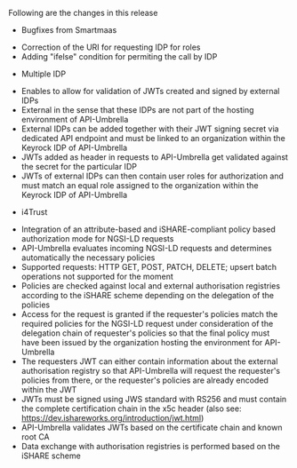 Following are the changes in this release
* Bugfixes from Smartmaas
- Correction of the URI for requesting IDP for roles
- Adding "ifelse" condition for permiting the call by IDP

* Multiple IDP
- Enables to allow for validation of JWTs created and signed by external IDPs
- External in the sense that these IDPs are not part of the hosting environment of API-Umbrella
- External IDPs can be added together with their JWT signing secret via dedicated API endpoint and must be linked to an organization within the Keyrock IDP of API-Umbrella
- JWTs added as header in requests to API-Umbrella get validated against the secret for the particular IDP
- JWTs of external IDPs can then contain user roles for authorization and must match an equal role assigned to the organization within the Keyrock IDP of API-Umbrella

* i4Trust
- Integration of an attribute-based and iSHARE-compliant policy based authorization mode for NGSI-LD requests
- API-Umbrella evaluates incoming NGSI-LD requests and determines automatically the necessary policies
- Supported requests: HTTP GET, POST, PATCH, DELETE; upsert batch operations not supported for the moment
- Policies are checked against local and external authorisation registries according to the iSHARE scheme depending on the delegation of the policies
- Access for the request is granted if the requester's policies match the required policies for the NGSI-LD request under consideration of the delegation chain of requester's policies so that the final policy must have been issued by the organization hosting the environment for API-Umbrella
- The requesters JWT can either contain information about the external authorisation registry so that API-Umbrella will request the requester's policies from there, or the requester's policies are already encoded within the JWT
- JWTs must be signed using JWS standard with RS256 and must contain the complete certification chain in the x5c header (also see: https://dev.ishareworks.org/introduction/jwt.html)
- API-Umbrella validates JWTs based on the certificate chain and known root CA
- Data exchange with authorisation registries is performed based on the iSHARE scheme

